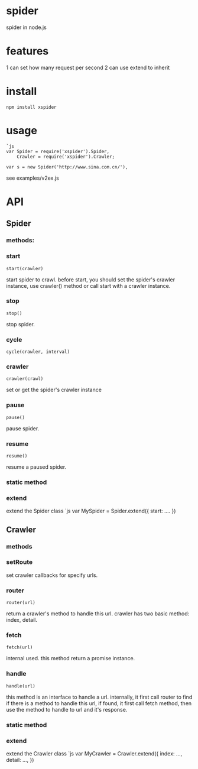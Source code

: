 # spider
spider in node.js

# features

1 can set how many request per second
2 can use extend to inherit

# install

    npm install xspider

# usage

    `js
    var Spider = require('xspider').Spider,
        Crawler = require('xspider').Crawler;

    var s = new Spider('http://www.sina.com.cn/'),

see examples/v2ex.js

# API

## Spider

### methods:

### start
    start(crawler)

start spider to crawl.
before start, you should set the spider's crawler instance, use crawler() method or call start with a crawler instance.

### stop
    stop()

stop spider.

### cycle
    cycle(crawler, interval)

### crawler
    crawler(crawl)

set or get the spider's crawler instance

### pause
    pause()

pause spider.

### resume
    resume()

resume a paused spider.

### static method

### extend

extend the Spider class
    `js
    var MySpider = Spider.extend({
        start: ....
    })

## Crawler

### methods

### setRoute
set crawler callbacks for specify urls.

### router
    router(url)

return a crawler's method to handle this url.
crawler has two basic method: index, detail.

### fetch
    fetch(url)

internal used. this method return a promise instance.

### handle
    handle(url)

this method is an interface to handle a url.
internally, it first call router to find if there is a method to handle this url, if found, it first call fetch method, then use the method to handle to url and it's response.

### static method

### extend

extend the Crawler class
    `js
    var MyCrawler = Crawler.extend({
        index: ...,
        detail: ...,
    })
